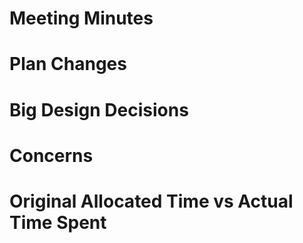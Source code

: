 # Meeting Minutes
# Plan Changes
# Big Design Decisions
# Concerns
# Original Allocated Time vs Actual Time Spent
